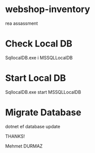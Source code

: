 # webshop-inventory
rea assassment

# Check Local DB

SqllocalDB.exe i MSSQLLocalDB

# Start Local DB

SqllocalDB.exe start MSSQLLocalDB

# Migrate Database

dotnet ef database update

THANKS!

Mehmet DURMAZ


